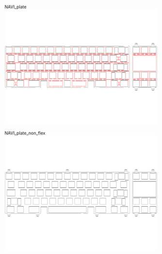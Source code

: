 <br/>NAVI_plate<br/>![image](./NAVI_plate.png)<br/>
<br/>NAVI_plate_non_flex<br/>![image](./NAVI_plate_non_flex.png)<br/>
